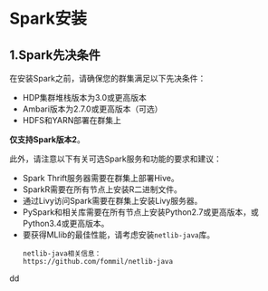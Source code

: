 Spark安装
================================================================================
## 1.Spark先决条件
在安装Spark之前，请确保您的群集满足以下先决条件：
+ HDP集群堆栈版本为3.0或更高版本
+ Ambari版本为2.7.0或更高版本（可选）
+ HDFS和YARN部署在群集上

**仅支持Spark版本2**。

此外，请注意以下有关可选Spark服务和功能的要求和建议：
+ Spark Thrift服务器需要在群集上部署Hive。
+ SparkR需要在所有节点上安装R二进制文件。
+ 通过Livy访问Spark需要在群集上安装Livy服务器。
+ PySpark和相关库需要在所有节点上安装Python2.7或更高版本，或Python3.4或更高版本。
+ 要获得MLlib的最佳性能，请考虑安装`netlib-java`库。
    ```
    netlib-java相关信息：
    https://github.com/fommil/netlib-java
    ```






























dd
